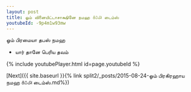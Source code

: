```yaml
---
layout: post
title: ஓம் வினையிட்டாசாக்ஷினே நமஹ ௧௦௮ டைம்ஸ்
youtubeId: -9p4m1w93mw
---
```

 
 
 ஓம் பிரமையா தபஸ் நமஹ  
 
 -  யார் தானே பெரிய தவம் 
 
  
 
  
 
 
 
 
 
 


{% include youtubePlayer.html id=page.youtubeId %}
 
[Next]({{ site.baseurl }}{% link  split2/_posts/2015-08-24-ஓம் பிரகிரஹாய நமஹ ௧௦௮ டைம்ஸ்.md%})
 
